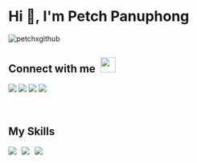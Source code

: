 <h1>Hi 👋, I'm Petch Panuphong</h1>

<p align="left"> <img src="https://komarev.com/ghpvc/?username=petchxgithub&label=Profile%20views&color=0e75b6&style=flat" alt="petchxgithub" /> </p>

<h2>Connect with me <img src="https://raw.githubusercontent.com/iampavangandhi/iampavangandhi/master/gifs/Hi.gif" style="margin-left:5px;" width="30px"></h2>
<a target="_blank" href="https://www.instagram.com/petchxig/"><img src="https://img.shields.io/badge/Instagram-E4405F?style=for-the-badge&logo=instagram&logoColor=white"></a>
<a target="_blank" href="https://web.facebook.com/petchxpanuphong/"><img src="https://img.shields.io/badge/Facebook-1877F2?style=for-the-badge&logo=facebook&logoColor=white"></a>
<a target="_blank" href="https://twitter.com/panuphongxtw"><img src="https://img.shields.io/badge/Twitter-1DA1F2?style=for-the-badge&logo=twitter&logoColor=white"></a>
<a target="_blank" href="mailto:petchxpanuphong@gmail.com"><img src="https://img.shields.io/badge/Gmail-D14836?style=for-the-badge&logo=gmail&logoColor=white"></a>
<br/> <br/> <br/>

</p>

<h2>My Skills</h2>

<span style="display:flex; gap:10px;">
    <img src="https://img.shields.io/badge/Flutter-%2302569B.svg?style=for-the-badge&logo=Flutter&logoColor=white">
    <img src="https://img.shields.io/badge/figma-%23F24E1E.svg?style=for-the-badge&logo=figma&logoColor=white">
    <img src="https://img.shields.io/badge/firebase-%23039BE5.svg?style=for-the-badge&logo=firebase">
</span>
